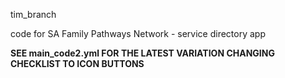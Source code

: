 tim_branch

code for SA Family Pathways Network - service directory app

**SEE main_code2.yml FOR THE LATEST VARIATION CHANGING CHECKLIST TO ICON BUTTONS**